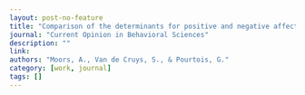 ```yaml
---
layout: post-no-feature
title: "Comparison of the determinants for positive and negative affect proposed by appraisal theories, goal-directed theories, and predictive processing theories"
journal: "Current Opinion in Behavioral Sciences"
description: ""
link: 
authors: "Moors, A., Van de Cruys, S., & Pourtois, G."
category: [work, journal]
tags: []
---
```

